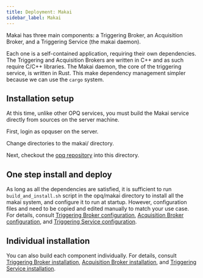 ```yaml
---
title: Deployment: Makai
sidebar_label: Makai
---
```


Makai has three main components: a Triggering Broker, an Acquisition Broker, and a Triggering Service (the makai daemon).

Each one is a self-contained application, requiring their own dependencies. The Triggering and Acquisition Brokers are written in C++ and as such require C/C++ libraries. The Makai daemon, the core of the triggering service, is written in Rust. This make dependency management simpler because we can use the `cargo` system. 

## Installation setup

At this time, unlike other OPQ services, you must build the Makai service directly from sources on the server machine. 

First, login as opquser on the server. 
 
Change directories to the makai/ directory.

Next, checkout the [opq repository](https://github.com/openpowerquality/opq) into this directory.

## One step install and deploy

As long as all the dependencies are satisfied, it is sufficient to run `build_and_install.sh` script in the opq/makai directory to install all the makai system, and configure it to run at startup. However, configuration files and need to be copied and edited manually to match your use case. For details, consult [Triggering Broker configuration](/docs/cloud-makai.html#configuration), [Acquisition Broker configuration](/docs/cloud-makai.html#configuration-1), and [Triggering Service configuration](/docs/cloud-makai.html#configuration-2).

## Individual installation

You can also build each component individually.  For details, consult [Triggering Broker installation](/docs/cloud-makai.html#installation), [Acquisition Broker installation](/docs/cloud-makai.html#installation-1), and [Triggering Service installation](/docs/cloud-makai.html#installation-2).

 